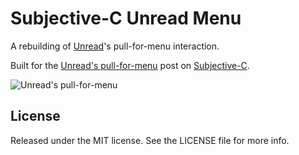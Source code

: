 Subjective-C Unread Menu
======================

A rebuilding of [Unread](http://jaredsinclair.com/unread/)'s pull-for-menu interaction.

Built for the [Unread's pull-for-menu](http://subjc.com/unread-overlay-menu/) post on [Subjective-C](http://subjc.com).

![Unread's pull-for-menu](http://subjc.com/media/2014-03-22-unread-overlay-menu/images/finished_small.jpg)

## License

Released under the MIT license. See the LICENSE file for more info.
